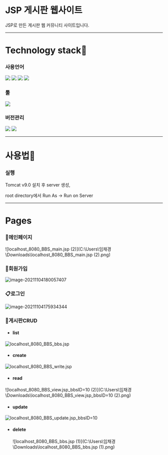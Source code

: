 # JSP 게시판 웹사이트 

 JSP로 만든 게시판 웹 커뮤니티 사이트입니다.

------

# Technology stack:baby_chick:

### 사용언어

<img src="https://img.shields.io/badge/HTML5-E34F26?style=for-the-badge&logo=HTML5&logoColor=white"> <img src="https://img.shields.io/badge/CSS3-1572B6?style=for-the-badge&logo=CSS3&logoColor=white"> <img src="https://img.shields.io/badge/JavaScript-F7DF1E?style=for-the-badge&logo=JavaScript&logoColor=black"> <img src="https://img.shields.io/badge/MySQL-4479A1?style=for-the-badge&logo=MySQL&logoColor=white"> 

### 툴

<img src="https://img.shields.io/badge/Eclipse IDE-2C2255?style=for-the-badge&logo=Eclipse IDE&logoColor=white"> 

### 버전관리

<img src="https://img.shields.io/badge/Git-F05032?style=for-the-badge&logo=Git&logoColor=white"> <img src="https://img.shields.io/badge/GitHub-181717?style=for-the-badge&logo=GitHub&logoColor=white">

------

# 사용법:eyes:

### 실행

Tomcat v9.0 설치 후 server 생성,

root directory에서 Run As → Run on Server

------

# Pages

### :pushpin:메인페이지

![localhost_8080_BBS_main.jsp (2)](C:\Users\임채경\Downloads\localhost_8080_BBS_main.jsp (2).png)



### :scroll:회원가입

![image-20211104180057407](C:\Users\임채경\AppData\Roaming\Typora\typora-user-images\image-20211104180057407.png)

### :clipboard:로그인

![image-20211104175934344](C:\Users\임채경\AppData\Roaming\Typora\typora-user-images\image-20211104175934344.png)

### :open_file_folder:게시판CRUD

- #### list

![localhost_8080_BBS_bbs.jsp](C:\Users\임채경\Downloads\localhost_8080_BBS_bbs.jsp.png)

- #### create

![localhost_8080_BBS_write.jsp](C:\Users\임채경\Downloads\localhost_8080_BBS_write.jsp.png)

- #### read

![localhost_8080_BBS_view.jsp_bbsID=10 (2)](C:\Users\임채경\Downloads\localhost_8080_BBS_view.jsp_bbsID=10 (2).png)

- #### update

![localhost_8080_BBS_update.jsp_bbsID=10](C:\Users\임채경\Downloads\localhost_8080_BBS_update.jsp_bbsID=10.png)

- #### delete

  ![localhost_8080_BBS_bbs.jsp (1)](C:\Users\임채경\Downloads\localhost_8080_BBS_bbs.jsp (1).png)
